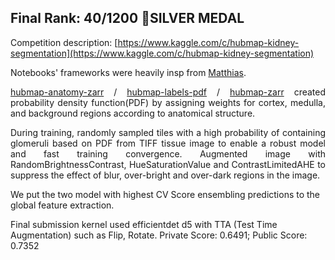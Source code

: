 ## Final Rank:  40/1200 🥈SILVER MEDAL

Competition description: [https://www.kaggle.com/c/hubmap-kidney-segmentation](https://www.kaggle.com/c/hubmap-kidney-segmentation)

Notebooks' frameworks were heavily insp from [Matthias](https://www.kaggle.com/matjes). 

<div align = "justify"> 
  
[hubmap-anatomy-zarr](HuBMAP/0.936gpu1-b3_lr_find_me20_bs12/hubmap-anatomy-zarr.ipynb) / [hubmap-labels-pdf](HuBMAP/0.936gpu1-b3_lr_find_me20_bs12/hubmap-labels-pdf-0-5-0.16-0-01.ipynb) / [hubmap-zarr](HuBMAP/0.936gpu1-b3_lr_find_me20_bs12/hubmap-zarr.ipynb) created probability density function(PDF) by assigning weights for cortex, medulla, and background regions according to anatomical structure.  
  
</div>

<div align = "justify">  
  
 During training, randomly sampled tiles with a high probability of containing glomeruli based on PDF from TIFF tissue image to enable a robust model and fast training convergence. Augmented image with RandomBrightnessContrast, HueSaturationValue and ContrastLimitedAHE to suppress the effect of blur, over-bright and over-dark regions in the image.
  
 </div>


We put the two model with highest CV Score  ensembling predictions to the global feature extraction.




Final submission kernel used efficientdet d5 with TTA (Test Time Augmentation) such as Flip, Rotate. Private Score: 0.6491; Public Score: 0.7352

